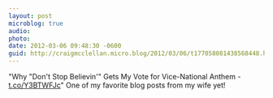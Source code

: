 ```yaml
---
layout: post
microblog: true
audio: 
photo: 
date: 2012-03-06 09:48:30 -0600
guid: http://craigmcclellan.micro.blog/2012/03/06/t177058081438568448.html
---
```

"Why "Don't Stop Believin'" Gets My Vote for Vice-National Anthem - [t.co/Y3BTWFJc](http://t.co/Y3BTWFJc)" One of my favorite blog posts from my wife yet!
